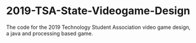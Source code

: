 # 2019-TSA-State-Videogame-Design

The code for the 2019 Technology Student Association video game design, a java and processing based game.
